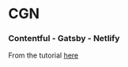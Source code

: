# CGN

### Contentful - Gatsby - Netlify

From the tutorial [here](https://itnext.io/content-management-with-gatsby-netlify-and-contentful-70f03de41602)
